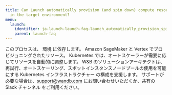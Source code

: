 ```yaml
---
title: Can Launch automatically provision (and spin down) compute resources for me
  in the target environment?
menu:
  launch:
    identifier: ja-launch-launch-faq-launch_automatically_provision_spin_compute_resources_target_environment
    parent: launch-faq
---
```


このプロセスは、 環境 に依存します。 Amazon SageMaker と Vertex でプロビジョニングされたリソース。 Kubernetes では、オートスケーラーが需要に応じてリソースを自動的に調整します。 W&B のソリューションアーキテクトは、再試行、オートスケーリング、スポットインスタンスノードプールの使用を可能にする Kubernetes インフラストラクチャー の構成を支援します。 サポートが必要な場合は、support@wandb.com にお問い合わせいただくか、共有の Slack チャンネル をご利用ください。
